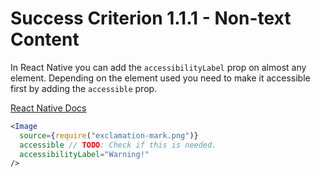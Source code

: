 # Success Criterion 1.1.1 - Non-text Content

In React Native you can add the `accessibilityLabel` prop on almost any element. Depending on the element used you need to make it accessible first by adding the `accessible` prop.

[React Native Docs](https://reactnative.dev/docs/accessibility#accessibilitylabel)

```jsx
<Image
  source={require("exclamation-mark.png")}
  accessible // TODO: Check if this is needed.
  accessibilityLabel="Warning!"
/>
```
